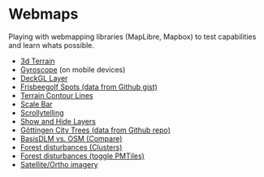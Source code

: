 # Webmaps

Playing with webmapping libraries (MapLibre, Mapbox) to test capabilities and learn whats possible.  

- [3d Terrain](https://wiesehahn.github.io/webmaps/adv-smart_3d)
- [Gyroscope](https://wiesehahn.github.io/webmaps/maplibre_gyroscope.html) (on mobile devices)
- [DeckGL Layer](https://wiesehahn.github.io/webmaps/deckgl_maplibre.html)
- [Frisbeegolf Spots (data from Github gist)](https://wiesehahn.github.io/webmaps/frisbeegolf.html)
- [Terrain Contour Lines](https://wiesehahn.github.io/webmaps/maplibre_contour.html)
- [Scale Bar](https://wiesehahn.github.io/webmaps/maplibre_scale-control.html)
- [Scrollytelling](https://wiesehahn.github.io/webmaps/maplibre_scroll-fly-to.html)
- [Show and Hide Layers](https://wiesehahn.github.io/webmaps/maplibre_show-and-hide-layers.html)
- [Göttingen City Trees (data from Github repo)](https://wiesehahn.github.io/webmaps/strassenbaumkataster_goe.html)
- [BasisDLM vs. OSM (Compare)](https://wiesehahn.github.io/webmaps/comparison/basis-dlm_osm.html)
- [Forest disturbances (Clusters)](https://wiesehahn.github.io/webmaps/disturbances_cluster.html)
- [Forest disturbances (toggle PMTiles)](https://wiesehahn.github.io/webmaps/maplibre_pmtiles.html)
- [Satellite/Ortho imagery](https://wiesehahn.github.io/webmaps/basemap_imagery.html)
